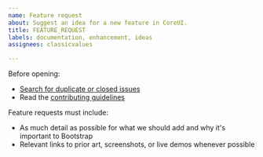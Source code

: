 ```yaml
---
name: Feature request
about: Suggest an idea for a new feature in CoreUI.
title: FEATURE_REQUEST
labels: documentation, enhancement, ideas
assignees: classicvalues

---
```


Before opening:

- [Search for duplicate or closed issues](https://github.com/classicvalues/classicvalues-website-update/issues?q=is%3Aissue+is%3Aopen+)
- Read the [contributing guidelines](https://github.com/classicvalues/classicvalues-website-update/blob/master/.github/CONTRIBUTING.md)

Feature requests must include:

- As much detail as possible for what we should add and why it's important to Bootstrap
- Relevant links to prior art, screenshots, or live demos whenever possible
